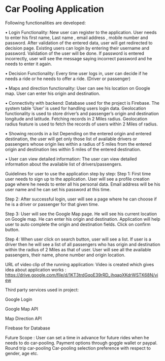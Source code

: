 # Car Pooling Application

Following functionalities are developed: 

• Login Functionality: New user can register to the application. User needs to enter his first name, Last name , email address , mobile number and password. After validation of the entered data, user will get redirected to decision page. Existing users can login by entering their username and password. Validation of the user will be done. If password is entered incorrectly, user will see the message saying incorrect password and he needs to enter it again. 

• Decision Functionality: Every time user logs in, user can decide if he needs a ride or he needs to offer a ride. (Driver or passenger)

• Maps and direction functionality: User can see his location on Google map. User can enter his origin and destination. 

• Connectivity with backend: Database used for the project is Firebase. The system table ‘User’ is used for handling users login data. Geolocation functionality is used to store driver’s and passenger’s origin and destination longitude and latitude. Fetching records in 2 Miles radius. Geolocation radius feature is used to fetch the records of users within 2 Miles of radius.

• Showing records in a list Depending on the entered origin and entered destination, the user will get only those list of available drivers or passengers whose origin lies within a radius of 5 miles from the entered origin and destination lies within 5 miles of the entered destination. 

• User can view detailed information: The user can view detailed information about the available list of drivers/passengers. 

Guidelines for user to use the application step by step: 
Step 1: First time user needs to sign up to the application. User will see a profile creation page where he needs to enter all his personal data. Email address will be his user name and he can set his password at this time. 

Step 2: After successful login, user will see a page where he can choose if he is a driver or passenger for that given time.

Step 3: User will see the Google Map page. He will see his current location on Google map. He can enter his origin and destination. Application will help user to auto complete the origin and destination fields. Click on confirm button.

Step 4: When user click on search button, user will see a list. If user is a driver then he will see a list of all passengers who has origin and destination within the radius of 2 Miles as that of user. User will see all the available passengers, their name, phone number and origin location.

URL of video clip of the running application: Video is created which gives idea about application works : https://drive.google.com/file/d/1KT3trdGqoE39rRD_jhqapXKdrWSTK68N/view

Third party services used in project:

Google Login

Google Map API

Map Direction API

Firebase for Database

Future Scope : User can set a time in advance for future rides when he needs to do car-pooling. Payment options through goggle wallet or paypal. Round trip car-pooling Car-pooling selection preference with respect to gender, age etc.
